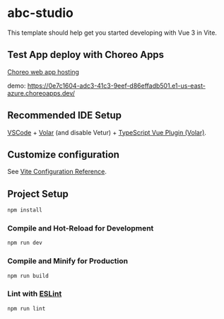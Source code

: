 # abc-studio

This template should help get you started developing with Vue 3 in Vite.

## Test App deploy with Choreo Apps

[Choreo web app hosting](https://wso2.com/choreo/docs/develop-components/develop-a-web-application/)

demo:
https://0e7c1604-adc3-41c3-9eef-d86effadb501.e1-us-east-azure.choreoapps.dev/


## Recommended IDE Setup

[VSCode](https://code.visualstudio.com/) + [Volar](https://marketplace.visualstudio.com/items?itemName=Vue.volar) (and disable Vetur) + [TypeScript Vue Plugin (Volar)](https://marketplace.visualstudio.com/items?itemName=Vue.vscode-typescript-vue-plugin).

## Customize configuration

See [Vite Configuration Reference](https://vitejs.dev/config/).

## Project Setup

```sh
npm install
```

### Compile and Hot-Reload for Development

```sh
npm run dev
```

### Compile and Minify for Production

```sh
npm run build
```

### Lint with [ESLint](https://eslint.org/)

```sh
npm run lint
```
